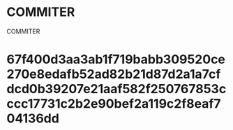 # COMMITER
COMMITER






# 67f400d3aa3ab1f719babb309520ce270e8edafb52ad82b21d87d2a1a7cfdcd0b39207e21aaf582f250767853cccc17731c2b2e90bef2a119c2f8eaf704136dd
